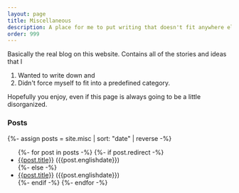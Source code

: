 ```yaml
---
layout: page
title: Miscellaneous
description: A place for me to put writing that doesn't fit anywhere else.
order: 999
---
```


Basically the real blog on this website. Contains all of the stories and ideas that I
1. Wanted to write down and 
2. Didn't force myself to fit into a predefined category. 

Hopefully you enjoy, even if this page is always going to be a little disorganized.

### Posts
<!-- Do HTML/Liquid Magic -->
{%- assign posts = site.misc | sort: "date" | reverse -%}
<ul>
{%- for post in posts -%}
  {%- if post.redirect -%}
    <li><a href="{{ post.redirect | prepend: site.baseurl }}">{{post.title}}</a> ({{post.englishdate}})</li>
  {%- else -%}
    <li><a href="{{ post.url | prepend: site.baseurl }}">{{post.title}}</a> ({{post.englishdate}})</li>
  {%- endif -%}
{%- endfor -%}
</ul>